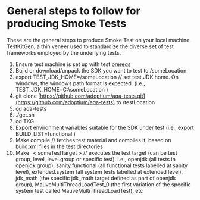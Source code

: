 # General steps to follow for producing Smoke Tests

These are the general steps to produce Smoke Test on your local machine. TestKitGen, a thin veneer used to standardize the diverse set of test frameworks employed by the underlying tests.
1. Ensure test machine is set up with test [prereqs](https://github.com/eclipse-openj9/openj9/blob/master/test/docs/Prerequisites.md)
2. Build or download/unpack the SDK you want to test to /someLocation
3. export TEST_JDK_HOME=/someLocation // set test JDK home. On windows, the windows path format is expected. (i.e., TEST_JDK_HOME=C:\someLocation )
4. git clone [https://github.com/adoptium/aqa-tests.git](https://github.com/adoptium/aqa-tests) to /testLocation
5. cd aqa-tests
6. ./get.sh
7. cd TKG
8. Export environment variables suitable for the SDK under test (i.e., export BUILD_LIST=functional )
9. Make compile // fetches test material and compiles it, based on build.xml files in the test directories
10. Make _< someTestTarget > // executes the test target (can be test group, level, level.group or specific test). i.e., openjdk (all tests in openjdk group), sanity.functional (all functional tests labelled at sanity level), extended.system (all system tests labelled at extended level), jdk_math (the specific jdk_math target defined as part of openjdk group), MauveMultiThreadLoadTest_0 (the first variation of the specific system test called MauveMultiThreadLoadTest), etc
